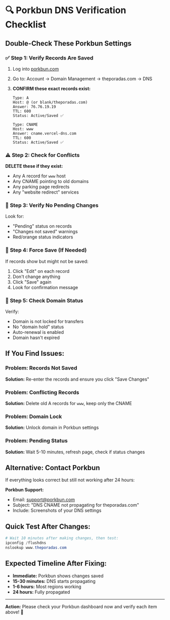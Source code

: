 # 🔍 Porkbun DNS Verification Checklist

## **Double-Check These Porkbun Settings**

### ✅ **Step 1: Verify Records Are Saved**

1. Log into [porkbun.com](https://porkbun.com)
2. Go to: Account → Domain Management → theporadas.com → DNS
3. **CONFIRM these exact records exist:**

   ```
   Type: A
   Host: @ (or blank/theporadas.com)
   Answer: 76.76.19.19
   TTL: 600
   Status: Active/Saved ✅

   Type: CNAME
   Host: www
   Answer: cname.vercel-dns.com
   TTL: 600
   Status: Active/Saved ✅
   ```

### ⚠️ **Step 2: Check for Conflicts**

**DELETE these if they exist:**

- Any A record for `www` host
- Any CNAME pointing to old domains
- Any parking page redirects
- Any "website redirect" services

### 🔧 **Step 3: Verify No Pending Changes**

Look for:

- "Pending" status on records
- "Changes not saved" warnings
- Red/orange status indicators

### 💾 **Step 4: Force Save (If Needed)**

If records show but might not be saved:

1. Click "Edit" on each record
2. Don't change anything
3. Click "Save" again
4. Look for confirmation message

### 🚨 **Step 5: Check Domain Status**

Verify:

- Domain is not locked for transfers
- No "domain hold" status
- Auto-renewal is enabled
- Domain hasn't expired

## **If You Find Issues:**

### **Problem: Records Not Saved**

**Solution:** Re-enter the records and ensure you click "Save Changes"

### **Problem: Conflicting Records**

**Solution:** Delete old A records for `www`, keep only the CNAME

### **Problem: Domain Lock**

**Solution:** Unlock domain in Porkbun settings

### **Problem: Pending Status**

**Solution:** Wait 5-10 minutes, refresh page, check if status changes

## **Alternative: Contact Porkbun**

If everything looks correct but still not working after 24 hours:

**Porkbun Support:**

- Email: support@porkbun.com
- Subject: "DNS CNAME not propagating for theporadas.com"
- Include: Screenshots of your DNS settings

## **Quick Test After Changes:**

```powershell
# Wait 10 minutes after making changes, then test:
ipconfig /flushdns
nslookup www.theporadas.com
```

## **Expected Timeline After Fixing:**

- **Immediate:** Porkbun shows changes saved
- **15-30 minutes:** DNS starts propagating
- **1-6 hours:** Most regions working
- **24 hours:** Fully propagated

---

**Action:** Please check your Porkbun dashboard now and verify each item above! 🎯
